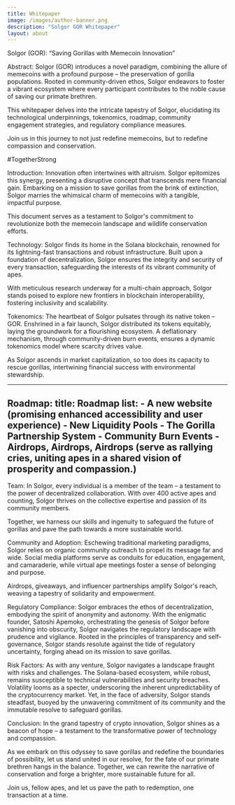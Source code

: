 ```yaml
---
title: Whitepaper
image: /images/author-banner.png
description: "Solgor GOR Whitepaper"
layout: about
---
```

Solgor (GOR): 
“Saving Gorillas with Memecoin Innovation”

Abstract:
Solgor (GOR) introduces a novel paradigm, combining the allure of memecoins with a profound purpose – the preservation of gorilla populations. Rooted in community-driven ethos, Solgor endeavors to foster a vibrant ecosystem where every participant contributes to the noble cause of saving our primate brethren. 

This whitepaper delves into the intricate tapestry of Solgor, elucidating its technological underpinnings, tokenomics, roadmap, community engagement strategies, and regulatory compliance measures. 

Join us in this journey to not just redefine memecoins, but to redefine compassion and conservation.

#TogetherStrong

Introduction:
Innovation often intertwines with altruism. Solgor epitomizes this synergy, presenting a disruptive concept that transcends mere financial gain. Embarking on a mission to save gorillas from the brink of extinction, Solgor marries the whimsical charm of memecoins with a tangible, impactful purpose. 

This document serves as a testament to Solgor's commitment to revolutionize both the memecoin landscape and wildlife conservation efforts.



Technology:
Solgor finds its home in the Solana blockchain, renowned for its lightning-fast transactions and robust infrastructure. Built upon a foundation of decentralization, Solgor ensures the integrity and security of every transaction, safeguarding the interests of its vibrant community of apes. 

With meticulous research underway for a multi-chain approach, Solgor stands poised to explore new frontiers in blockchain interoperability, fostering inclusivity and scalability.



Tokenomics:
The heartbeat of Solgor pulsates through its native token – GOR. Enshrined in a fair launch, Solgor distributed its tokens equitably, laying the groundwork for a flourishing ecosystem. A deflationary mechanism, through community-driven burn events, ensures a dynamic tokenomics model where scarcity drives value. 

As Solgor ascends in market capitalization, so too does its capacity to rescue gorillas, intertwining financial success with environmental stewardship.

---
Roadmap:
  title: Roadmap
  list:
    - A new website (promising enhanced accessibility and user experience) 
    - New Liquidity Pools 
    - The Gorilla Partnership System
    - Community Burn Events
    - Airdrops, Airdrops, Airdrops (serve as rallying cries, uniting apes in a shared vision of prosperity and compassion.)
---


Team:
In Solgor, every individual is a member of the team – a testament to the power of decentralized collaboration. With over 400 active apes and counting, Solgor thrives on the collective expertise and passion of its community members. 

Together, we harness our skills and ingenuity to safeguard the future of gorillas and pave the path towards a more sustainable world.


Community and Adoption:
Eschewing traditional marketing paradigms, Solgor relies on organic community outreach to propel its message far and wide. Social media platforms serve as conduits for education, engagement, and camaraderie, while virtual ape meetings foster a sense of belonging and purpose.

Airdrops, giveaways, and influencer partnerships amplify Solgor's reach, weaving a tapestry of solidarity and empowerment.


Regulatory Compliance:
Solgor embraces the ethos of decentralization, embodying the spirit of anonymity and autonomy. With the enigmatic founder, Satoshi Apemoko, orchestrating the genesis of Solgor before vanishing into obscurity, Solgor navigates the regulatory landscape with prudence and vigilance. Rooted in the principles of transparency and self-governance, Solgor stands resolute against the tide of regulatory uncertainty, forging ahead on its mission to save gorillas.


Risk Factors:
As with any venture, Solgor navigates a landscape fraught with risks and challenges. The Solana-based ecosystem, while robust, remains susceptible to technical vulnerabilities and security breaches. Volatility looms as a specter, underscoring the inherent unpredictability of the cryptocurrency market. Yet, in the face of adversity, Solgor stands steadfast, buoyed by the unwavering commitment of its community and the immutable resolve to safeguard gorillas.


Conclusion:
In the grand tapestry of crypto innovation, Solgor shines as a beacon of hope – a testament to the transformative power of technology and compassion. 

As we embark on this odyssey to save gorillas and redefine the boundaries of possibility, let us stand united in our resolve, for the fate of our primate brethren hangs in the balance. Together, we can rewrite the narrative of conservation and forge a brighter, more sustainable future for all. 

Join us, fellow apes, and let us pave the path to redemption, one transaction at a time.

